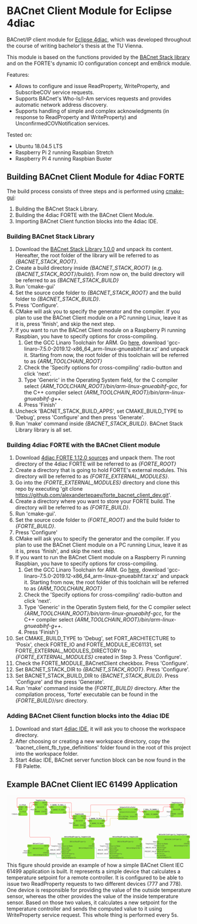 # BACnet Client Module for Eclipse 4diac

BACnet/IP client module for [Eclipse 4diac](https://www.eclipse.org/4diac/), which was developed throughout the course of writing bachelor's thesis at the TU Vienna.

This module is based on the functions provided by the [BACnet Stack library](http://bacnet.sourceforge.net/) and on the FORTE's dynamic IO configuration concept and emBrick module.

Features:
+ Allows to configure and issue ReadProperty, WriteProperty, and SubscribeCOV service requests.
+ Supports BACnet's Who-Is/I-Am services requests and provides automatic network address discovery.
+ Supports handling of simple and complex acknowledgments (in response to ReadProperty and WriteProperty) and UnconfirmedCOVNotification services.

Tested on:
+ Ubuntu 18.04.5 LTS
+ Raspberry Pi 2 running Raspbian Stretch
+ Raspberry Pi 4 running Raspbian Buster

## Building BACnet Client Module for 4diac FORTE
The build process consists of three steps and is performed using [cmake-gui](https://cmake.org/cmake/help/latest/manual/cmake-gui.1.html#):
1. Building the BACnet Stack Library.
2. Building the 4diac FORTE with the BACnet Client Module.
3. Importing BACnet Client function blocks into the 4diac IDE.

### Building BACnet Stack Library
1. Download the [BACnet Stack Library 1.0.0](https://sourceforge.net/projects/bacnet/files/bacnet-stack/bacnet-stack-1.0.0/) and unpack its content. Hereafter, the root folder of the library will be referred to as *{BACNET_STACK_ROOT}*.
2. Create a build directory inside *{BACNET_STACK_ROOT}* (e.g. *{BACNET_STACK_ROOT}*/build/). From now on, the build directory will be referred to as *{BACNET_STACK_BUILD}*
3. Run 'cmake-gui'
4. Set the source code folder to *{BACNET_STACK_ROOT}* and the build folder to *{BACNET_STACK_BUILD}*. 
5. Press 'Configure'.
6. CMake will ask you to specify the generator and the compiler. If you plan to use the BACnet Client module on a PC running Linux, leave it as it is, press 'finish', and skip the next step.
7. If you want to run the BACnet Client module on a Raspberry Pi running Raspbian, you have to specify options for cross-compiling.
	1. Get the GCC Linaro Toolchain for ARM. Go [here](https://releases.linaro.org/components/toolchain/binaries/latest-7/arm-linux-gnueabihf/), download 'gcc-linaro-7.5.0-2019.12-x86_64_arm-linux-gnueabihf.tar.xz' and unpack it. Starting from now, the root folder of this toolchain will be referred to as *{ARM_TOOLCHAIN_ROOT}*
	2. Check the 'Specify options for cross-compiling' radio-button and click 'next'.
	3. Type 'Generic' in the Operating System field, for the C compiler select *{ARM_TOOLCHAIN_ROOT}/bin/arm-linux-gnueabihf-gcc*, for the C++ compiler select *{ARM_TOOLCHAIN_ROOT}/bin/arm-linux-gnueabihf-g++*.
	4. Press 'Finish'
8. Uncheck 'BACNET_STACK_BUILD_APPS', set CMAKE_BUILD_TYPE to 'Debug', press 'Configure' and then press 'Generate'.
9. Run 'make' command inside *{BACNET_STACK_BUILD}*. BACnet Stack Library library is all set. 

### Building 4diac FORTE with the BACnet Client module
1. Download [4diac FORTE 1.12.0 sources](https://www.eclipse.org/downloads/download.php?file=/4diac/releases/1.12/forte/forte-incubation_1.12.0.zip) and unpack them. The root directory of the 4diac FORTE will be referred to as *{FORTE_ROOT}*
2. Create a directory that is going to hold FORTE's external modules. This directory will be referred to as *{FORTE_EXTERNAL_MODULES}*.
3. Go into the *{FORTE_EXTERNAL_MODULES}* directory and clone this repo by executing 'git clone https://github.com/alexandertepaev/forte_bacnet_client_dev.git'.
4. Create a directory where you want to store your FORTE build. The directory will be referred to as *{FORTE_BUILD}*.
5. Run 'cmake-gui'.
6. Set the source code folder to *{FORTE_ROOT}* and the build folder to *{FORTE_BUILD}*.
7. Press 'Configure'
8. CMake will ask you to specify the generator and the compiler. If you plan to use the BACnet Client module on a PC running Linux, leave it as it is, press 'finish', and skip the next step.
9. If you want to run the BACnet Client module on a Raspberry Pi running Raspbian, you have to specify options for cross-compiling.
	1. Get the GCC Linaro Toolchain for ARM. Go [here](https://releases.linaro.org/components/toolchain/binaries/latest-7/arm-linux-gnueabihf/), download 'gcc-linaro-7.5.0-2019.12-x86_64_arm-linux-gnueabihf.tar.xz' and unpack it. Starting from now, the root folder of this toolchain will be referred to as *{ARM_TOOLCHAIN_ROOT}*
	2. Check the 'Specify options for cross-compiling' radio-button and click 'next'.
	3. Type 'Generic' in the Operatin System field, for the C compiler select *{ARM_TOOLCHAIN_ROOT}/bin/arm-linux-gnueabihf-gcc*, for the C++ compiler select *{ARM_TOOLCHAIN_ROOT}/bin/arm-linux-gnueabihf-g++*.
	4. Press 'Finish'}
10. Set CMAKE_BUILD_TYPE to 'Debug', set FORT_ARCHITECTURE to 'Posix', check FORTE_IO and FORTE_MODULE_IEC61131, set FORTE_EXTERNAL_MODULES_DIRECTORY to *{FORTE_EXTERNAL_MODULES}* created in Step 3. Press 'Configure'.  
11. Check the FORTE_MODULE_BACnetClient checkbox. Press 'Configure'.
12. Set BACNET_STACK_DIR to *{BACNET_STACK_ROOT}*. Press 'Configure'.
13. Set BACNET_STACK_BUILD_DIR to *{BACNET_STACK_BUILD}*. Press 'Configure' and the press 'Generate'.
14. Run 'make' command inside the *{FORTE_BUILD}* directory. After the compilation process, 'forte' executable can be found in the *{FORTE_BUILD}*/src directory.

### Adding BACnet Client function blocks into the 4diac IDE
1. Download and start [4diac IDE](https://www.eclipse.org/4diac/en_dow.php), it will ask you to choose the workspace directory.
2. After choosing or creating a new workspace directory, copy the 'bacnet_client_fb_type_definitions' folder found in the root of this project into the workspace folder.
3. Start 4diac IDE, BACnet server function block can be now found in the FB Palette.

## Example BACnet Client IEC 61499 Application
![Example Client application for calculating temperature setpoint](./misc/client_app_readme.png)
This figure should provide an example of how a simple BACnet Client IEC 61499 application is built. It represents a simple device that calculates a temperature setpoint for a remote controller. It is configured to be able to issue two ReadProperty requests to two different devices (777 and 778). One device is responsible for providing the value of the outside temperature sensor, whereas the other provides the value of the inside temperature sensor. Based on those two values, it calculates a new setpoint for the temperature controller and sends the computed value to it using WriteProperty service request. This whole thing is performed every 5s.


